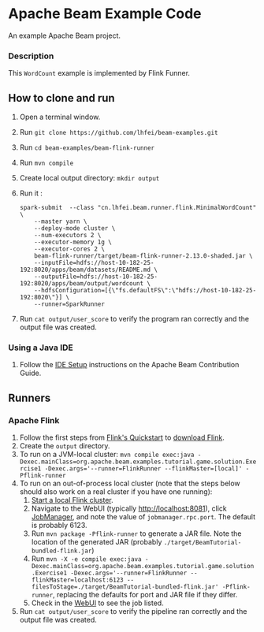 # Apache Beam Example Code

An example Apache Beam project.

### Description

This `WordCount` example is implemented by Flink Funner.

## How to clone and run

1. Open a terminal window.

2. Run `git clone https://github.com/lhfei/beam-examples.git`

3. Run `cd beam-examples/beam-flink-runner`

4. Run `mvn compile`

5. Create local output directory: `mkdir output`

6. Run it :

   ```shell
   spark-submit  --class "cn.lhfei.beam.runner.flink.MinimalWordCount" \
       --master yarn \
       --deploy-mode cluster \
       --num-executors 2 \
       --executor-memory 1g \
       --executor-cores 2 \
       beam-flink-runner/target/beam-flink-runner-2.13.0-shaded.jar \
       --inputFile=hdfs://host-10-182-25-192:8020/apps/beam/datasets/README.md \
       --outputFile=hdfs://host-10-182-25-192:8020/apps/beam/output/wordcount \
       --hdfsConfiguration=[{\"fs.defaultFS\":\"hdfs://host-10-182-25-192:8020\"}] \
       --runner=SparkRunner
   ```

7. Run `cat output/user_score` to verify the program ran correctly and the output file was created.

### Using a Java IDE

1. Follow the [IDE Setup](http://beam.incubator.apache.org/contribute/contribution-guide/#optional-ide-setup) instructions on the Apache Beam Contribution Guide.

## Runners

### Apache Flink

1. Follow the first steps from [Flink's Quickstart](https://ci.apache.org/projects/flink/flink-docs-release-1.1/quickstart/setup_quickstart.html) to [download Flink](https://ci.apache.org/projects/flink/flink-docs-release-1.1/quickstart/setup_quickstart.html#download).
2. Create the `output` directory.
3. To run on a JVM-local cluster: `mvn compile exec:java -Dexec.mainClass=org.apache.beam.examples.tutorial.game.solution.Exercise1 -Dexec.args='--runner=FlinkRunner --flinkMaster=[local]' -Pflink-runner`
4. To run on an out-of-process local cluster (note that the steps below should also work on a real cluster if you have one running):
   1. [Start a local Flink cluster](https://ci.apache.org/projects/flink/flink-docs-release-1.1/quickstart/setup_quickstart.html#start-a-local-flink-cluster).
   2. Navigate to the WebUI (typically [http://localhost:8081](http://localhost:8081/)), click [JobManager](http://localhost:8081/#/jobmanager/config), and note the value of `jobmanager.rpc.port`. The default is probably 6123.
   3. Run `mvn package -Pflink-runner` to generate a JAR file. Note the location of the generated JAR (probably `./target/BeamTutorial-bundled-flink.jar`)
   4. Run `mvn -X -e compile exec:java -Dexec.mainClass=org.apache.beam.examples.tutorial.game.solution.Exercise1 -Dexec.args='--runner=FlinkRunner --flinkMaster=localhost:6123 --filesToStage=./target/BeamTutorial-bundled-flink.jar' -Pflink-runner`, replacing the defaults for port and JAR file if they differ.
   5. Check in the [WebUI](http://localhost:8081/) to see the job listed.
5. Run `cat output/user_score` to verify the pipeline ran correctly and the output file was created.
